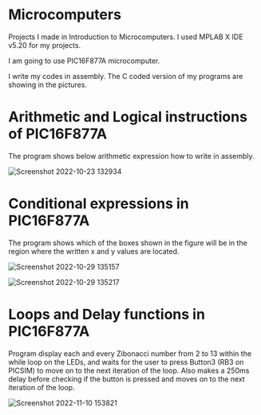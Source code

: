 # Microcomputers
Projects I made in Introduction to Microcomputers. I used MPLAB X IDE v5.20 for my projects.

I am going to use PIC16F877A microcomputer.

I write my codes in assembly. The C coded version of my programs are showing in the pictures.

# Arithmetic and Logical instructions of PIC16F877A 

The program shows below arithmetic expression how to write in assembly.

![Screenshot 2022-10-23 132934](https://user-images.githubusercontent.com/102357822/197387101-b85b6fdc-0fe2-48b4-b2d5-bbdb0364458b.png)


# Conditional expressions in PIC16F877A

The program shows which of the boxes shown in the figure will be in the region where the written x and y values are located.

![Screenshot 2022-10-29 135157](https://user-images.githubusercontent.com/102357822/198827363-ff7f8b6d-4ae9-48fe-a2f0-3a3dfd79fba6.png)

![Screenshot 2022-10-29 135217](https://user-images.githubusercontent.com/102357822/198827365-df3acbf9-7109-4f82-af9c-9dd9b3cafb60.png)


# Loops and Delay functions in PIC16F877A

Program display each and every Zibonacci number from 2 to 13 within the while loop on the LEDs, and waits for the user to press Button3 (RB3 on PICSIM) to move on to the next iteration of the loop. Also makes a 250ms delay before checking if the button is pressed and moves on to the next iteration of the loop.

![Screenshot 2022-11-10 153821](https://user-images.githubusercontent.com/102357822/201094028-4532e19b-734b-4564-9c78-83d1ba348d35.png)
